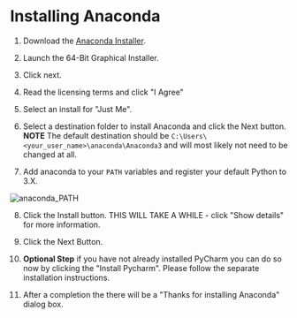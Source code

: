 # Installing Anaconda

1. Download the [Anaconda Installer](https://www.anaconda.com/distribution/#download-section).

2. Launch the 64-Bit Graphical Installer.

3. Click next.

4. Read the licensing terms and click "I Agree"

5. Select an install for "Just Me".

6. Select a destination folder to install Anaconda and click the Next button. **NOTE** The default destination should be `C:\Users\<your_user_name>\anaconda\Anaconda3` and will most likely not need to be changed at all.

7. Add anaconda to your `PATH` variables and register your default Python to 3.X.

![anaconda_PATH](assets/anaconda_PATH.png)

8. Click the Install button. THIS WILL TAKE A WHILE - click "Show details" for more information.

9. Click the Next Button.

10. **Optional Step** if you have not already installed PyCharm you can do so now by clicking the "Install Pycharm". Please follow the separate installation instructions.

11. After a completion the there will be a "Thanks for installing Anaconda" dialog box.
